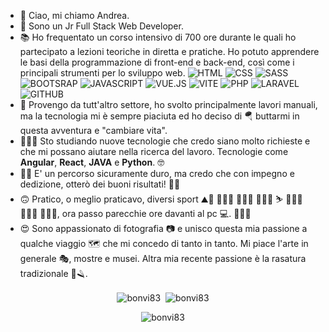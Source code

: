 - 👋 Ciao, mi chiamo Andrea.
- 👀 Sono un Jr Full Stack Web Developer.
- 📚 Ho frequentato un corso intensivo di 700 ore durante le quali ho partecipato a lezioni teoriche in diretta e pratiche. Ho potuto apprendere le basi della programmazione di front-end e back-end, così come i principali strumenti per lo sviluppo web.
  ![HTML](https://img.shields.io/badge/HTML_5-ff763f)
  ![CSS](https://img.shields.io/badge/CSS-5183cc)
  ![SASS](https://img.shields.io/badge/SASS-FF007F)
  ![BOOTSRAP](https://img.shields.io/badge/BOOTSTRAP-bc9ae3)
  ![JAVASCRIPT](https://img.shields.io/badge/JAVASCRIPT-yellow)
  ![VUE.JS](https://img.shields.io/badge/VUE.JS-9ae3ac)
  ![VITE](https://img.shields.io/badge/VITE-fa8072)
  ![PHP](https://img.shields.io/badge/PHP-FF007F)
  ![LARAVEL](https://img.shields.io/badge/LARAVEL-red)
  ![GITHUB](https://img.shields.io/badge/GITHUB-4A4A4A)
- 👷 Provengo da tutt'altro settore, ho svolto principalmente lavori manuali, ma la tecnologia mi è sempre piaciuta ed ho deciso di 🪂 buttarmi in questa avventura e "cambiare vita".
- 👨🏻‍🏫 Sto studiando nuove tecnologie che credo siano molto richieste e che mi possano aiutare nella ricerca del lavoro. Tecnologie come **Angular**, **React**, **JAVA** e **Python**. 🤓
- 💪🏻 E' un percorso sicuramente duro, ma credo che con impegno e dedizione, otterò dei buoni risultati! 💪🏻
- 🙃 Pratico, o meglio praticavo, diversi sport ⛰🗻 🧗🏻‍♂️ 🚵🏻‍♂️ 🚣🏻‍♂️ ⛷ 🏊🏻‍♂️ 🚴🏻‍♂️ 🏃🏻‍♂️, ora passo parecchie ore davanti al pc 💻. 🤷🏻‍♂️
- 😍 Sono appassionato di fotografia 📷 e unisco questa mia passione a qualche viaggio 🗺 che mi concedo di tanto in tanto. Mi piace l'arte in generale 🎭, mostre e musei. Altra mia recente passione è la rasatura tradizionale 🧼🪒.


<p align="center"><img align="center" src="https://github-readme-stats.vercel.app/api/top-langs?username=bonvi83&show_icons=true&locale=en&layout=compact" alt="bonvi83" />
&nbsp;<img align="center" src="https://github-readme-stats.vercel.app/api?username=bonvi83&show_icons=true&locale=en" alt="bonvi83" /></p>
<p align="center"><img align="center" src="https://github-readme-streak-stats.herokuapp.com/?user=bonvi83&" alt="bonvi83" /></p>
